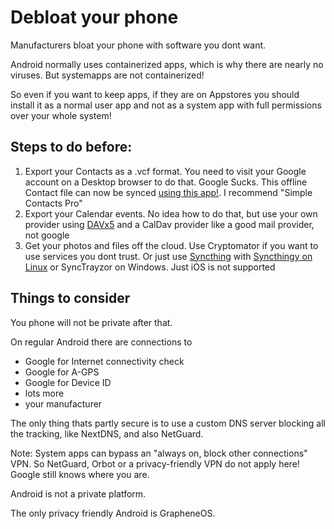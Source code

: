 # Debloat your phone

Manufacturers bloat your phone with software you dont want.

Android normally uses containerized apps, which is why there are nearly no viruses. But systemapps are not containerized!

So even if you want to keep apps, if they are on Appstores you should install it as a normal user app and not as a system app with full permissions over your whole system!


## Steps to do before:

1. Export your Contacts as a .vcf format. You need to visit your Google account on a Desktop browser to do that. Google Sucks. This offline Contact file can now be synced [using this app!](https://f-droid.org/en/packages/cx.vmx.sdcontacts). I recommend "Simple Contacts Pro"
2. Export your Calendar events. No idea how to do that, but use your own provider using [DAVx5](https://f-droid.org/en/packages/at.bitfire.davdroid) and a CalDav provider like a good mail provider, not google
3. Get your photos and files off the cloud. Use Cryptomator if you want to use services you dont trust. Or just use [Syncthing](https://f-droid.org/en/packages/com.nutomic.syncthingandroid) with [Syncthingy on Linux](https://flathub.org/apps/com.github.zocker_160.SyncThingy) or SyncTrayzor on Windows. Just iOS is not supported


## Things to consider

You phone will not be private after that. 

On regular Android there are connections to
- Google for Internet connectivity check
- Google for A-GPS
- Google for Device ID
- lots more
- your manufacturer

The only thing thats partly secure is to use a custom DNS server blocking all the tracking, like NextDNS, and also NetGuard.

Note: System apps can bypass an "always on, block other connections" VPN. So NetGuard, Orbot or a privacy-friendly VPN do not apply here! Google still knows where you are.

Android is not a private platform.

The only privacy friendly Android is GrapheneOS.
